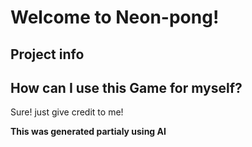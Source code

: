 # Welcome to Neon-pong!

## Project info



## How can I use this Game for myself?

Sure! just give credit to me!

**This was generated partialy using AI**



